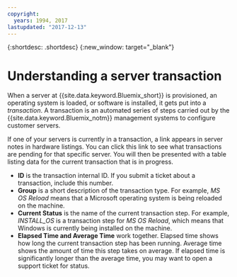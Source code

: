 ```yaml
---
copyright:
  years: 1994, 2017
lastupdated: "2017-12-13"
---
```


{:shortdesc: .shortdesc}
{:new_window: target="_blank"}

# Understanding a server transaction

When a server at {{site.data.keyword.Bluemix_short}} is provisioned, an operating system is loaded, or software is installed, it gets put into a *transaction*.  A transaction is an automated series of steps carried out by the {{site.data.keyword.Bluemix_notm}} management systems to configure customer servers.

If one of your servers is currently in a transaction, a link appears in server notes in hardware listings.  You can click this link to see what transactions are pending for that specific server.  You will then be presented with a table listing data for the current transaction that is in progress.

* **ID** is the transaction internal ID.  If you submit a ticket about a transaction, include this number.
* **Group** is a short description of the transaction type.  For example, *MS OS Reload* means that a Microsoft operating system is being reloaded on the machine.
* **Current Status** is the name of the current transaction step.  For example, *INSTALL_OS* is a transaction step for *MS OS Reload*, which means that Windows is currently being installed on the machine.
* **Elapsed Time and Average Time** work together.  Elapsed time shows how long the current transaction step has been running.  Average time shows the amount of time this step takes on average.  If elapsed time is significantly longer than the average time, you may want to open a support ticket for status.
